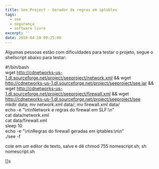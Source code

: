 ```yaml
---
title: See Project - Gerador de regras em iptables
tags:
  - see
  - segurança
  - software livre
excerpt: ''
date: 2010-04-10 09:25:00
---
```


Algumas pessoas estão com dificuldades para testar o projeto, segue o shellscript abaixo para testar:  
  
#!/bin/bash  
wget http://cdnetworks-us-1.dl.sourceforge.net/project/seeproject/network.xml && wget http://cdnetworks-us-1.dl.sourceforge.net/project/seeproject/see.jar && wget http://cdnetworks-us-1.dl.sourceforge.net/project/seeproject/firewall.xml && wget http://cdnetworks-us-1.dl.sourceforge.net/project/seeproject/see  
mkdir data; mv network.xml data/; mv firewall.xml data/  
echo -e "\\n\\nNetwork e regras do firewal em SLF:\\n"  
cat data/network.xml  
cat data/firewall.xml  
sleep 10  
echo -e "\\n\\nRegras do firewall geradas em iptables:\\n\\n"  
./see -f  
  
  
cole em um editor de texto, salve e dê chmod 755 nomescript.sh; sh nomescript.sh  
  
\[\]s